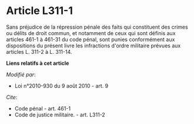 # Article L311-1

Sans préjudice de la répression pénale des faits qui constituent des crimes ou délits de droit commun, et notamment de ceux
qui sont définis aux articles 461-1 à 461-31 du code pénal, sont punies conformément aux dispositions du présent livre les
infractions d'ordre militaire prévues aux articles L. 311-2 à L. 311-14.

**Liens relatifs à cet article**

_Modifié par_:

  - Loi n°2010-930 du 9 août 2010 - art. 9

_Cite_:

  - Code pénal - art. 461-1
  - Code de justice militaire. - art. L311-2

